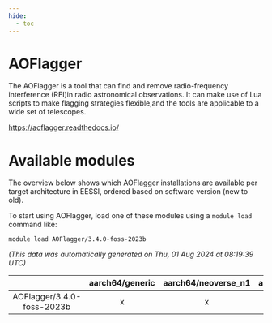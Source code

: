 ```yaml
---
hide:
  - toc
---
```


AOFlagger
=========


The AOFlagger is a tool that can find and remove radio-frequency interference (RFI)in radio astronomical observations. It can make use of Lua scripts to make flagging strategies flexible,and the tools are applicable to a wide set of telescopes.

https://aoflagger.readthedocs.io/
# Available modules


The overview below shows which AOFlagger installations are available per target architecture in EESSI, ordered based on software version (new to old).

To start using AOFlagger, load one of these modules using a `module load` command like:

```shell
module load AOFlagger/3.4.0-foss-2023b
```

*(This data was automatically generated on Thu, 01 Aug 2024 at 08:19:39 UTC)*  

| |aarch64/generic|aarch64/neoverse_n1|aarch64/neoverse_v1|x86_64/generic|x86_64/amd/zen2|x86_64/amd/zen3|x86_64/intel/haswell|x86_64/intel/skylake_avx512|
| :---: | :---: | :---: | :---: | :---: | :---: | :---: | :---: | :---: |
|AOFlagger/3.4.0-foss-2023b|x|x|x|x|x|x|x|x|
